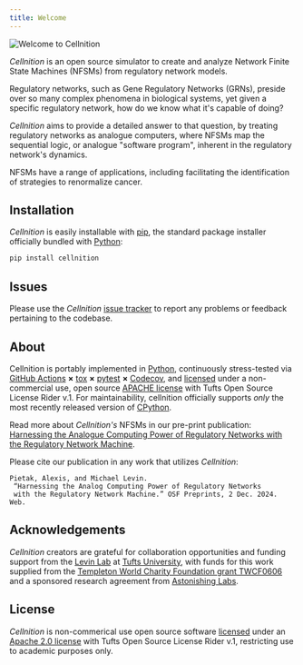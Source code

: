 ```yaml
---
title: Welcome
---
```

<!-- Hide the title defined above in favour of the banner displayed below while
     still listing this title in the site-wide navigation block to the left.
     Note that this is an obscure MkDocs kludge first publicized here:
     https://github.com/mkdocs/mkdocs/discussions/2431#discussioncomment-7750379
  -->
<style>
  .md-typeset h1,
  .md-content__button {
    display: none;
  }
</style>

![Welcome to Cellnition](https://github.com/user-attachments/assets/50f45c9b-980a-473f-9362-361d3f62061a)

*Cellnition* is an open source simulator to create and analyze Network Finite State Machines (NFSMs)
from regulatory network models.

Regulatory networks, such as Gene Regulatory Networks (GRNs), preside over so many complex phenomena
in biological systems, yet given a specific regulatory network, how do we know what it's capable of doing?

*Cellnition* aims to provide a detailed answer to that question, by treating regulatory
networks as analogue computers, where NFSMs map the sequential logic, 
or analogue "software program",
inherent in the regulatory network's dynamics.

NFSMs have a range of applications, including facilitating the 
identification of strategies to renormalize cancer.

## Installation

*Cellnition* is easily installable with [pip](https://pip.pypa.io), 
the standard package installer
officially bundled with [Python](https://www.python.org):

```bash
pip install cellnition
```

## Issues

Please use the *Cellnition* [issue tracker](https://github.com/betsee/cellnition/issues) to 
report any problems or feedback pertaining to the codebase.  


## About

Cellnition is portably implemented in [Python](),
continuously stress-tested via [GitHub Actions]() **×**
[tox]() **×** [pytest]()  **×** [Codecov](), and [licensed][license] under
a non-commercial use, open source [APACHE license][] with Tufts Open Source License Rider v.1.
For maintainability, cellnition officially supports *only* the most recently released
version of [CPython]().

Read more about *Cellnition's* NFSMs in our pre-print publication: [Harnessing the Analogue Computing Power of
Regulatory Networks with the Regulatory Network Machine](https://osf.io/preprints/osf/tb5ys_v1).

Please cite our publication in any work that utilizes *Cellnition*:

```
Pietak, Alexis, and Michael Levin.
 “Harnessing the Analog Computing Power of Regulatory Networks 
 with the Regulatory Network Machine.” OSF Preprints, 2 Dec. 2024. Web.
```

## Acknowledgements 

*Cellnition* creators are grateful for collaboration opportunities and funding support
from the [Levin Lab]()
at [Tufts University](), with funds for this work supplied from the [Templeton World Charity
Foundation grant TWCF0606](https://www.templetonworldcharity.org/projects-resources/project-database/0606) 
and a sponsored research agreement from [Astonishing Labs](https://astonishinglabs.com/).

## License

*Cellnition* is non-commerical use open source software [licensed][license] under an
[Apache 2.0 license][APACHE license] with Tufts Open Source License
Rider v.1, restricting use to academic purposes only.

[Link References]::
[Levin Lab]: https://as.tufts.edu/biology/levin-lab
[CPython]: https://github.com/python/cpython
[Codecov]: https://about.codecov.io
[pytest]: https://docs.pytest.org
[tox]: https://tox.readthedocs.io
[Python]: https://www.python.org
[Github Actions]: https://github.com/features/actions
[Tufts University]: https://www.tufts.edu
[APACHE license]: https://www.apache.org/licenses/LICENSE-2.0
[license]: https://github.com/betsee/cellnition/blob/main/LICENSE
[Tutorial 1]: https://github.com/betsee/cellnition/blob/main/ipynb/Tutorial1_ContinuousNFSM_v1.ipynb
[Tutorial 2]: https://github.com/betsee/cellnition/blob/main/ipynb/Tutorial2_BooleanNFSM_v1.ipynb